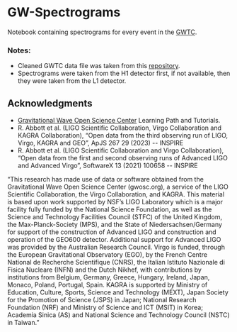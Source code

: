 # GW-Spectrograms

Notebook containing spectrograms for every event in the [GWTC](https://gwosc.org/eventapi/html/GWTC/). 

### Notes: 

- Cleaned GWTC data file was taken from this [repository](https://github.com/AlexWinegardner/GWTC-Data).
- Spectrograms were taken from the H1 detector first, if not available, then they were taken from the L1 detector.  

## Acknowledgments 

- [Gravitational Wave Open Science Center](https://gwosc.org/) Learning Path and Tutorials. 
- R. Abbott et al. (LIGO Scientific Collaboration, Virgo Collaboration and KAGRA Collaboration), “Open data from the third observing run of LIGO, Virgo, KAGRA and GEO”, ApJS 267 29 (2023) -- INSPIRE
- R. Abbott et al. (LIGO Scientific Collaboration and Virgo Collaboration), “Open data from the first and second observing runs of Advanced LIGO and Advanced Virgo”, SoftwareX 13 (2021) 100658 -- INSPIRE

“This research has made use of data or software obtained from the Gravitational Wave Open Science Center (gwosc.org), a service of the LIGO Scientific Collaboration, the Virgo Collaboration, and KAGRA. This material is based upon work supported by NSF’s LIGO Laboratory which is a major facility fully funded by the National Science Foundation, as well as the Science and Technology Facilities Council (STFC) of the United Kingdom, the Max-Planck-Society (MPS), and the State of Niedersachsen/Germany for support of the construction of Advanced LIGO and construction and operation of the GEO600 detector. Additional support for Advanced LIGO was provided by the Australian Research Council. Virgo is funded, through the European Gravitational Observatory (EGO), by the French Centre National de Recherche Scientifique (CNRS), the Italian Istituto Nazionale di Fisica Nucleare (INFN) and the Dutch Nikhef, with contributions by institutions from Belgium, Germany, Greece, Hungary, Ireland, Japan, Monaco, Poland, Portugal, Spain. KAGRA is supported by Ministry of Education, Culture, Sports, Science and Technology (MEXT), Japan Society for the Promotion of Science (JSPS) in Japan; National Research Foundation (NRF) and Ministry of Science and ICT (MSIT) in Korea; Academia Sinica (AS) and National Science and Technology Council (NSTC) in Taiwan.”